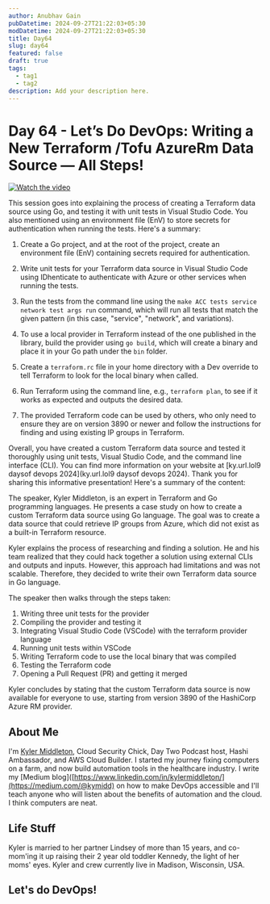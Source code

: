 ```yaml
---
author: Anubhav Gain
pubDatetime: 2024-09-27T21:22:03+05:30
modDatetime: 2024-09-27T21:22:03+05:30
title: Day64
slug: day64
featured: false
draft: true
tags:
  - tag1
  - tag2
description: Add your description here.
---
```


# Day 64 - Let’s Do DevOps: Writing a New Terraform /Tofu AzureRm Data Source — All Steps!

[![Watch the video](/thumbnails/day64.png)](https://www.youtube.com/watch?v=AtqivV8iBdE)

This session goes into explaining the process of creating a Terraform data source using Go, and testing it with unit tests in Visual Studio Code. You also mentioned using an environment file (EnV) to store secrets for authentication when running the tests. Here's a summary:

1. Create a Go project, and at the root of the project, create an environment file (EnV) containing secrets required for authentication.

2. Write unit tests for your Terraform data source in Visual Studio Code using IDhenticate to authenticate with Azure or other services when running the tests.

3. Run the tests from the command line using the `make ACC tests service network test args run` command, which will run all tests that match the given pattern (in this case, "service", "network", and variations).

4. To use a local provider in Terraform instead of the one published in the library, build the provider using `go build`, which will create a binary and place it in your Go path under the `bin` folder.

5. Create a `terraform.rc` file in your home directory with a Dev override to tell Terraform to look for the local binary when called.

6. Run Terraform using the command line, e.g., `terraform plan`, to see if it works as expected and outputs the desired data.

7. The provided Terraform code can be used by others, who only need to ensure they are on version 3890 or newer and follow the instructions for finding and using existing IP groups in Terraform.

Overall, you have created a custom Terraform data source and tested it thoroughly using unit tests, Visual Studio Code, and the command line interface (CLI). You can find more information on your website at [ky.url.lol9 daysof devops 2024](ky.url.lol9 daysof devops 2024). Thank you for sharing this informative presentation!
Here's a summary of the content:

The speaker, Kyler Middleton, is an expert in Terraform and Go programming languages. He presents a case study on how to create a custom Terraform data source using Go language. The goal was to create a data source that could retrieve IP groups from Azure, which did not exist as a built-in Terraform resource.

Kyler explains the process of researching and finding a solution. He and his team realized that they could hack together a solution using external CLIs and outputs and inputs. However, this approach had limitations and was not scalable. Therefore, they decided to write their own Terraform data source in Go language.

The speaker then walks through the steps taken:

1. Writing three unit tests for the provider
2. Compiling the provider and testing it
3. Integrating Visual Studio Code (VSCode) with the terraform provider language
4. Running unit tests within VSCode
5. Writing Terraform code to use the local binary that was compiled
6. Testing the Terraform code
7. Opening a Pull Request (PR) and getting it merged

Kyler concludes by stating that the custom Terraform data source is now available for everyone to use, starting from version 3890 of the HashiCorp Azure RM provider.

## About Me

I'm [Kyler Middleton](https://www.linkedin.com/in/kylermiddleton/), Cloud Security Chick, Day Two Podcast host, Hashi Ambassador, and AWS Cloud Builder.
I started my journey fixing computers on a farm, and now build automation tools in the healthcare industry. I write my [Medium blog]([https://www.linkedin.com/in/kylermiddleton/](https://medium.com/@kymidd) on how to make DevOps accessible and I'll teach anyone who will listen about the benefits of automation and the cloud.
I think computers are neat.

## Life Stuff

Kyler is married to her partner Lindsey of more than 15 years, and co-mom'ing it up raising their 2 year old toddler Kennedy, the light of her moms' eyes. Kyler and crew currently live in Madison, Wisconsin, USA.

## Let's do DevOps!
